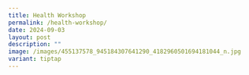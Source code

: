 ```yaml
---
title: Health Workshop
permalink: /health-workshop/
date: 2024-09-03
layout: post
description: ""
image: /images/455137578_945184307641290_4182960501694181044_n.jpg
variant: tiptap
---
```


